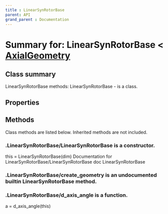 ```yaml
---
title : LinearSynRotorBase
parent: API
grand_parent : Documentation
---
```

# Summary for: **LinearSynRotorBase**  < [AxialGeometry](AxialGeometry.html)

## Class summary

LinearSynRotorBase methods:
LinearSynRotorBase - is a class.

## Properties


## Methods

Class methods are listed below. Inherited methods are not included.

### .**LinearSynRotorBase**/LinearSynRotorBase is a constructor.
this = LinearSynRotorBase(dim)
Documentation for LinearSynRotorBase/LinearSynRotorBase
doc LinearSynRotorBase

### .LinearSynRotorBase/**create_geometry** is an undocumented builtin LinearSynRotorBase method.

### .LinearSynRotorBase/**d_axis_angle** is a function.
a = d_axis_angle(this)


